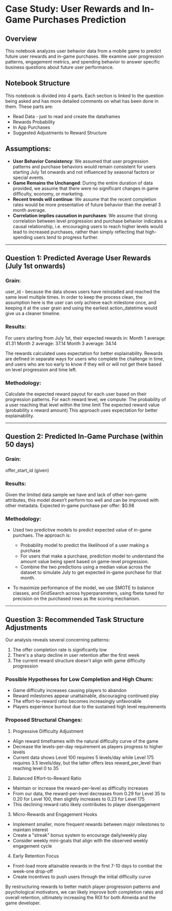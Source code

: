 # Case Study: User Rewards and In-Game Purchases Prediction

## Overview
This notebook analyzes user behavior data from a mobile game to predict future user rewards and in-game purchases. We examine user progression patterns, engagement metrics, and spending behavior to answer specific business questions about future user performance.

## Notebook Structure
This notebook is divided into 4 parts. Each section is linked to the question being asked and has more detailed comments on what has been done in them. These parts are:
* Read Data - just to read and create the dataframes
* Rewards Probability
* In App Purchases
* Suggested Adjustments to Reward Structure

## Assumptions:
- **User Behavior Consistency**: We assumed that user progression patterns and purchase behaviors would remain consistent for users starting July 1st onwards and not influenced by seasonal factors or special events.
- **Game Remains the Unchanged**: During the entire duration of data provided, we assume that there were no significant changes in game difficulty, economy, or marketing.
- **Recent trends will continue**: We assume that the recent completion rates would be more presentative of future behavior than the overall 3 month average.
- **Correlation implies causation in purchases**: We assume that strong correlation between level progression and purchase behavior indicates a causal relationship, i.e. encouraging users to reach higher levels would lead to increased purchases, rather than simply reflecting that high-spending users tend to progress further.


---

## Question 1: Predicted Average User Rewards (July 1st onwards)
### Grain: 
user_id - because the data shows users have reinstalled and reached the same level multiple times. In order to keep the process clean, the assumption here is the user can only achieve each milestone once, and keeping it at the user grain and using the earliest action_datetime would give us a cleaner timeline.

### Results:
For users starting from July 1st, their expected rewards in:
Month 1 average: 41.31
Month 2 average: 37.14
Month 3 average: 34.14

The rewards calculated uses expectation for better explainability. Rewards are defined in separate ways for users who complete the challenge in time, and users who are too early to know if they will or will not get there based on level progression and time left.

### Methodology:
Calculate the expected reward payout for each user based on their progression patterns. For each reward level, we compute:
The probability of a user reaching that level within the time limit
The expected reward value (probability x reward amount)
This approach uses expectation for better explainability.
 

---

## Question 2: Predicted In-Game Purchase (within 50 days)
### Grain: 
offer_start_id (given)

### Results:
Given the limited data sample we have and lack of other non-game attributes, this model doesn’t perform too well and can be improved with other metadata.
Expected in-game purchase per offer: $0.98

### Methodology:
* Used two predictive models to predict expected value of in-game purchaes. The approach is:
    * Probability model to predict the likelihood of a user making a purchase
    * For users that make a purchase, prediction model to understand the amount value being spent based on game-level progression.
    * Combine the two predictions using a median value across the dataset to simulate July to get expected in-game purchase for that month.

* To maximize performance of the model, we use SMOTE to balance classes, and GridSearch across hyperparameters, using fbeta tuned for precision on the purchased rows as the scoring mechanism.


---

## Question 3: Recommended Task Structure Adjustments

Our analysis reveals several concerning patterns:
1. The offer completion rate is significantly low
2. There's a sharp decline in user retention after the first week
3. The current reward structure doesn't align with game difficulty progression

### Possible Hypotheses for Low Completion and High Churn:
- Game difficulty increases causing players to abandon
- Reward milestones appear unattainable, discouraging continued play
- The effort-to-reward ratio becomes increasingly unfavorable
- Players experience burnout due to the sustained high level requirements

### Proposed Structural Changes:

1. Progressive Difficulty Adjustment
- Align reward timeframes with the natural difficulty curve of the game
- Decrease the levels-per-day requirement as players progress to higher levels
- Current data shows Level 100 requires 5 levels/day while Level 175 requires 3.5 levels/day, but the latter offers less reward_per_level than reaching level 0 to 35

2. Balanced Effort-to-Reward Ratio
- Maintain or increase the reward-per-level as difficulty increases
- From our data, the reward-per-level decreases from 0.29 for Level 35 to 0.20 for Level 100, then slightly increases to 0.23 for Level 175
- This declining reward ratio likely contributes to player disengagement

3. Micro-Rewards and Engagement Hooks
- Implement smaller, more frequent rewards between major milestones to maintain interest
- Create a "streak" bonus system to encourage daily/weekly play
- Consider weekly mini-goals that align with the observed weekly engagement cycle

4. Early Retention Focus
- Front-load more attainable rewards in the first 7-10 days to combat the week-one drop-off
- Create incentives to push users through the initial difficulty curve

By restructuring rewards to better match player progression patterns and psychological motivators, we can likely improve both completion rates and overall retention, ultimately increasing the ROI for both Almeida and the game developer.
